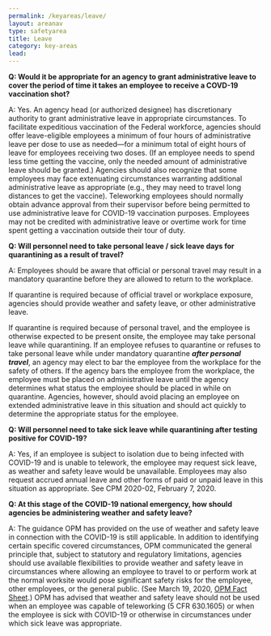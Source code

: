 ```yaml
---
permalink: /keyareas/leave/
layout: areanav
type: safetyarea
title: Leave
category: key-areas
lead: 
---
```


**Q:  Would it be appropriate for an agency to grant administrative leave to cover the period of time it takes an employee to receive a COVD-19 vaccination shot?**

A:  Yes. An agency head (or authorized designee) has discretionary authority to grant administrative leave in appropriate circumstances. To facilitate expeditious vaccination of the Federal workforce, agencies should offer leave-eligible employees a minimum of four hours of administrative leave per dose to use as needed—for a minimum total of eight hours of leave for employees receiving two doses. (If an employee needs to spend less time getting the vaccine, only the needed amount of administrative leave should be granted.) Agencies should also recognize that some employees may face extenuating circumstances warranting additional administrative leave as appropriate (e.g., they may need to travel long distances to get the vaccine). Teleworking employees should normally obtain advance approval from their supervisor before being permitted to use administrative leave for COVID-19 vaccination purposes. Employees may not be credited with administrative leave or overtime work for time spent getting a vaccination outside their tour of duty.

**Q:  Will personnel need to take personal leave / sick leave days for quarantining as a result of travel?**

A:  Employees should be aware that official or personal travel may result in a mandatory quarantine before they are allowed to return to the workplace.

If quarantine is required because of official travel or workplace exposure, agencies should provide weather and safety leave, or other administrative leave.

If quarantine is required because of personal travel, and the employee is otherwise expected to be present onsite, the employee may take personal leave while quarantining. If an employee refuses to quarantine or refuses to take personal leave while under mandatory quarantine ***after personal travel***, an agency may elect to bar the employee from the workplace for the safety of others. If the agency bars the employee from the workplace, the employee must be placed on administrative leave until the agency determines what status the employee should be placed in while on quarantine. Agencies, however, should avoid placing an employee on extended administrative leave in this situation and should act quickly to determine the appropriate status for the employee.

**Q:  Will personnel need to take sick leave while quarantining after testing positive for COVID-19?**

A:  Yes, if an employee is subject to isolation due to being infected with COVID-19 and is unable to telework, the employee may request sick leave, as weather and safety leave would be unavailable. Employees may also request accrued annual leave and other forms of paid or unpaid leave in this situation as appropriate. See CPM 2020-02, February 7, 2020.

**Q:  At this stage of the COVID-19 national emergency, how should agencies be administering weather and safety leave?**

A:  The guidance OPM has provided on the use of weather and safety leave in connection with the COVID-19 is still applicable. In addition to identifying certain specific covered circumstances, OPM communicated the general principle that, subject to statutory and regulatory limitations, agencies should use available flexibilities to provide weather and safety leave in circumstances where allowing an employee to travel to or perform work at the normal worksite would pose significant safety risks for the employee, other employees, or the general public. (See March 19, 2020, [OPM Fact Sheet](https://www.opm.gov/policy-data-oversight/covid-19/fact-sheet-additional-guidance-in-connection-with-the-covid-19-emergency/).) OPM has advised that weather and safety leave should not be used when an employee was capable of teleworking (5 CFR 630.1605) or when the employee is sick with COVID-19 or otherwise in circumstances under which sick leave was appropriate.
